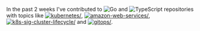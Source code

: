 In the past 2 weeks I've contributed to ![Go](https://img.shields.io/static/v1?label=&message=Go&color=%2300ADD8) and ![TypeScript](https://img.shields.io/static/v1?label=&message=TypeScript&color=%232b7489) repositories with topics like <a href="https://github.com/topics/kubernetes"><img src="https://img.shields.io/static/v1?label=&message=kubernetes&color=blue" alt=kubernetes/></a>, <a href="https://github.com/topics/amazon-web-services"><img src="https://img.shields.io/static/v1?label=&message=amazon-web-services&color=blue" alt=amazon-web-services/></a>, <a href="https://github.com/topics/k8s-sig-cluster-lifecycle"><img src="https://img.shields.io/static/v1?label=&message=k8s-sig-cluster-lifecycle&color=blue" alt=k8s-sig-cluster-lifecycle/></a> and <a href="https://github.com/topics/gitops"><img src="https://img.shields.io/static/v1?label=&message=gitops&color=blue" alt=gitops/></a>.
